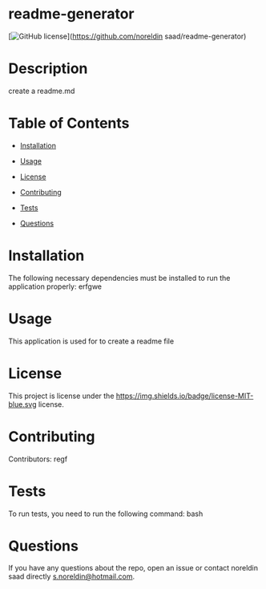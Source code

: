 
# readme-generator
[![GitHub license](https://img.shields.io/badge/license-MIT-blue.svg)](https://github.com/noreldin saad/readme-generator)

# Description

create a readme.md

# Table of Contents 

* [Installation](#installation)

* [Usage](#usage)

* [License](#license)

* [Contributing](#contributing)

* [Tests](#tests)

* [Questions](#questions)

# Installation

The following necessary dependencies must be installed to run the application properly: erfgwe

# Usage

​This application is used for to create a readme file

# License

This project is license under the https://img.shields.io/badge/license-MIT-blue.svg license.

# Contributing

​Contributors: regf

# Tests

To run tests, you need to run the following command: bash

# Questions

If you have any questions about the repo, open an issue or contact noreldin saad directly s.noreldin@hotmail.com.

